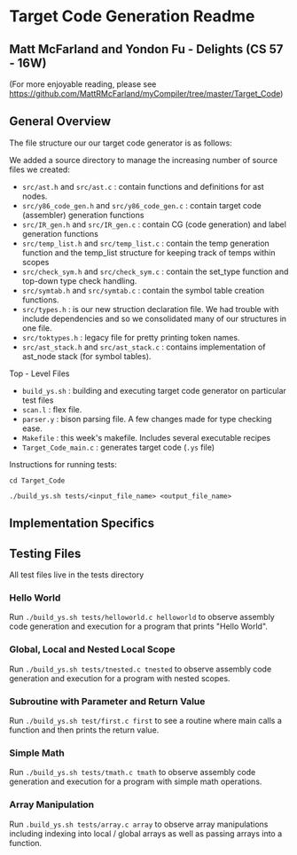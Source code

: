 # Target Code Generation Readme
## Matt McFarland and Yondon Fu - Delights (CS 57 - 16W)
(For more enjoyable reading, please see https://github.com/MattRMcFarland/myCompiler/tree/master/Target_Code)

## General Overview
The file structure our our target code generator is as follows:

We added a source directory to manage the increasing number of source files we created:
* `src/ast.h` and `src/ast.c` : contain functions and definitions for ast nodes.
* `src/y86_code_gen.h` and `src/y86_code_gen.c` : contain target code (assembler) generation functions
* `src/IR_gen.h` and `src/IR_gen.c` : contain CG (code generation) and label generation functions
* `src/temp_list.h` and `src/temp_list.c` : contain the temp generation function and the temp_list structure for keeping track of temps within scopes
* `src/check_sym.h` and `src/check_sym.c` : contain the set_type function and top-down type check handling.
* `src/symtab.h` and `src/symtab.c` : contain the symbol table creation functions.
* `src/types.h` : is our new struction declaration file. We had trouble with include dependencies and so we consolidated many of our structures in one file.
* `src/toktypes.h` : legacy file for pretty printing token names.
* `src/ast_stack.h` and `src/ast_stack.c` : contains implementation of ast_node stack (for symbol tables).

Top - Level Files
* `build_ys.sh` : building and executing target code generator on particular test files
* `scan.l` : flex file.
* `parser.y` : bison parsing file. A few changes made for type checking ease.
* `Makefile` : this week's makefile. Includes several executable recipes
* `Target_Code_main.c` : generates target code (`.ys` file)

Instructions for running tests:

`cd Target_Code`

`./build_ys.sh tests/<input_file_name> <output_file_name>`

## Implementation Specifics

## Testing Files
All test files live in the tests directory

### Hello World

Run `./build_ys.sh tests/helloworld.c helloworld` to observe assembly code generation and execution for a program that prints "Hello World".

### Global, Local and Nested Local Scope

Run `./build_ys.sh tests/tnested.c tnested` to observe assembly code generation and execution for a program with nested scopes.

### Subroutine with Parameter and Return Value

Run `./build_ys.sh test/first.c first` to see a routine where main calls a function and then prints the return value.

### Simple Math

Run `./build_ys.sh tests/tmath.c tmath` to observe assembly code generation and execution for a program with simple math operations.

### Array Manipulation

Run `.build_ys.sh tests/array.c array` to observe array manipulations including indexing into local / global arrays as well as passing arrays into a function.





